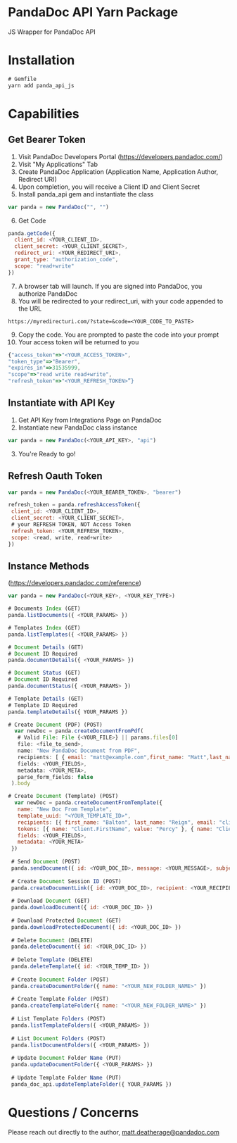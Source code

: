 # PandaDoc API Yarn Package
JS Wrapper for PandaDoc API

# Installation 
```javascript
# Gemfile
yarn add panda_api_js
```

# Capabilities 
 
 ## Get Bearer Token
 1. Visit PandaDoc Developers Portal (https://developers.pandadoc.com/)
 2. Visit "My Applications" Tab 
 3. Create PandaDoc Application (Application Name, Application Author, Redirect URI)
 4. Upon completion, you will receive a Client ID and Client Secret
 5. Install panda_api gem and instantiate the class 
```javascript 
var panda = new PandaDoc("", "")
```
 6. Get Code 
 
 ```javascript
 panda.getCode({ 
   client_id: <YOUR_CLIENT_ID>,
   client_secret: <YOUR_CLIENT_SECRET>,
   redirect_uri: <YOUR_REDIRECT_URI>,
   grant_type: "authorization_code",
   scope: "read+write"
 })
 ```
 7. A browser tab will launch. If you are signed into PandaDoc, you authorize PandaDoc 
 8. You will be redirected to your redirect_uri, with your code appended to the URL 
 ```
 https://myredirecturi.com/?state=&code=<YOUR_CODE_TO_PASTE>
 ```
 9. Copy the code. You are prompted to paste the code into your prompt
 10. Your access token will be returned to you
 ```javascript
 {"access_token"=>"<YOUR_ACCESS_TOKEN>",
 "token_type"=>"Bearer",
 "expires_in"=>31535999,
 "scope"=>"read write read+write",
 "refresh_token"=>"<YOUR_REFRESH_TOKEN>”}
 ```
 
 ## Instantiate with API Key
 1. Get API Key from Integrations Page on PandaDoc 
 2. Instantiate new PandaDoc class instance 
 ```javascript
 var panda = new PandaDoc(<YOUR_API_KEY>, "api")
 ```
 3. You're Ready to go!
 
 ## Refresh Oauth Token
 ```javascript 
 var panda = new PandaDoc(<YOUR_BEARER_TOKEN>, "bearer")
 
 refresh_token = panda.refreshAccessToken({
  client_id: <YOUR_CLIENT_ID>,
  client_secret: <YOUR_CLIENT_SECRET>,
  # your REFRESH TOKEN, NOT Access Token 
  refresh_token: <YOUR_REFRESH_TOKEN>,
  scope: <read, write, read+write>
 })
 ```
 
 ## Instance Methods 
 (https://developers.pandadoc.com/reference)
 ```javascript
 var panda = new PandaDoc(<YOUR_KEY>, <YOUR_KEY_TYPE>)
 
 # Documents Index (GET)
 panda.listDocuments({ <YOUR_PARAMS> })
 
 # Templates Index (GET)
 panda.listTemplates({ <YOUR_PARAMS> })
 
 # Document Details (GET)
 # Document ID Required
 panda.documentDetails({ <YOUR_PARAMS> }) 
 
 # Document Status (GET)
 # Document ID Required
 panda.documentStatus({ <YOUR_PARAMS> }) 
 
 # Template Details (GET)
 # Template ID Required
 panda.templateDetails({ YOUR_PARAMS })
 
 # Create Document (PDF) (POST)
   var newDoc = panda.createDocumentFromPdf(
    # Valid File: File {<YOUR_FILE>} || params.files[0]
    file: <file_to_send>,
    name: "New PandaDoc Document from PDF",
    recipients: [ { email: "matt@example.com",first_name: "Matt",last_name: "sample",role: "u00"}],
    fields: <YOUR_FIELDS>,
    metadata: <YOUR_META>,
    parse_form_fields: false
  ).body
 
 # Create Document (Template) (POST)
   var newDoc = panda.createDocumentFromTemplate({
    name: "New Doc From Template",
    template_uuid: "<YOUR_TEMPLATE_ID>",
    recipients: [{ first_name: "Balton", last_name: "Reign", email: "client@gmail.com" }],
    tokens: [{ name: "Client.FirstName", value: "Percy" }, { name: "Client.LastName", value: "Johnson" }],
    fields: <YOUR_FIELDS>,
    metadata: <YOUR_META>
  })
  
  # Send Document (POST)
  panda.sendDocument({ id: <YOUR_DOC_ID>, message: <YOUR_MESSAGE>, subject: <YOUR_SUBJECT>, silent: true || false })
  
  # Create Document Session ID (POST)
  panda.createDocumentLink({ id: <YOUR_DOC_ID>, recipient: <YOUR_RECIPIENT_EMAIL>, lifetime: 3600 })
  
  # Download Document (GET)
  panda.downloadDocument({ id: <YOUR_DOC_ID> })
  
  # Download Protected Document (GET)
  panda.downloadProtectedDocument({ id: <YOUR_DOC_ID> })
  
  # Delete Document (DELETE)
  panda.deleteDocument({ id: <YOUR_DOC_ID> })
  
  # Delete Template (DELETE)
  panda.deleteTemplate({ id: <YOUR_TEMP_ID> })
  
  # Create Document Folder (POST)
  panda.createDocumentFolder({ name: "<YOUR_NEW_FOLDER_NAME>" })
  
  # Create Template Folder (POST)
  panda.createTemplateFolder({ name: "<YOUR_NEW_FOLDER_NAME>" })
  
  # List Template Folders (POST)
  panda.listTemplateFolders({ <YOUR_PARAMS> })
  
  # List Document Folders (POST)
  panda.listDocumentFolders({ <YOUR_PARAMS> })
  
  # Update Document Folder Name (PUT)
  panda.updateDocumentFolder({ <YOUR_PARAMS> })
  
  # Update Template Folder Name (PUT)
  panda_doc_api.updateTemplateFolder({ YOUR_PARAMS })
 ```
 
 # Questions / Concerns 
 Please reach out directly to the author, matt.deatherage@pandadoc.com 
